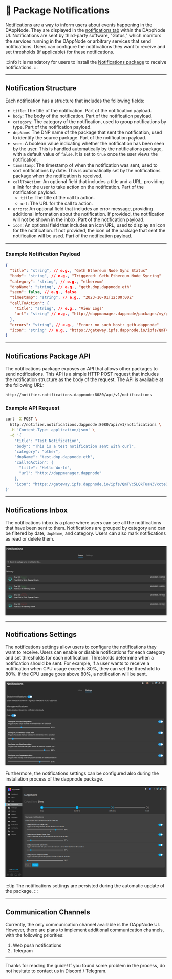 # 🔔 Package Notifications

Notifications are a way to inform users about events happening in the DAppNode. They are displayed in the [notifications tab](http://dappmanager.dappnode/notifications) within the DAppNode UI. Notifications are sent by third-party software, "Gatus," which monitors the services running in the DAppNode or arbitrary services that send notifications. Users can configure the notifications they want to receive and set thresholds (if applicable) for these notifications.

:::info
It is mandatory for users to install the [Notifications package](https://github.com/dappnode/DNP_NOTIFICATIONS) to receive notifications.
:::

---

## **Notification Structure**

Each notification has a structure that includes the following fields:

- `title`: The title of the notification. Part of the notification payload.
- `body`: The body of the notification. Part of the notification payload.
- `category`: The category of the notification, used to group notifications by type. Part of the notification payload.
- `dnpName`: The DNP name of the package that sent the notification, used to identify the source package. Part of the notification payload.
- `seen`: A boolean value indicating whether the notification has been seen by the user. This is handled automatically by the notifications package, with a default value of `false`. It is set to `true` once the user views the notification.
- `timestamp`: The timestamp of when the notification was sent, used to sort notifications by date. This is automatically set by the notifications package when the notification is received.
- `callToAction`: An optional field that includes a title and a URL, providing a link for the user to take action on the notification. Part of the notification payload.
  - `title`: The title of the call to action.
  - `url`: The URL for the call to action.
- `errors`: An optional field that includes an error message, providing additional information about the notification. If provided, the notification will not be shown in the inbox. Part of the notification payload.
- `icon`: An optional field that includes an icon URL, used to display an icon for the notification. If not provided, the icon of the package that sent the notification will be used. Part of the notification payload.

---

### **Example Notification Payload**

```json
{
  "title": "string", // e.g., "Geth Ethereum Node Sync Status"
  "body": "string", // e.g., "Triggered: Geth Ethereum Node Syncing"
  "category": "string", // e.g., "ethereum"
  "dnpName": "string", // e.g., "geth.dnp.dappnode.eth"
  "seen": false, // e.g., false
  "timestamp": "string", // e.g., "2023-10-01T12:00:00Z"
  "callToAction": {
    "title": "string", // e.g., "View Logs"
    "url": "string" // e.g., "http://dappmanager.dappnode/packages/my/geth.dnp.dappnode.eth/logs"
  },
  "errors": "string", // e.g., "Error: no such host: geth.dappnode"
  "icon": "string" // e.g., "https://gateway.ipfs.dappnode.io/ipfs/QmTVc5LQkTuaN3VxcteQ2E27pHSVJakE6XPo2FMxQTP284"
}
```

---

## **Notifications Package API**

The notifications package exposes an API that allows other packages to send notifications. This API is a simple HTTP POST request that includes the notification structure as the body of the request. The API is available at the following URL:

```
http://notifier.notifications.dappnode:8080/api/v1/notifications
```

### **Example API Request**

```bash
curl -X POST \
  http://notifier.notifications.dappnode:8080/api/v1/notifications \
  -H 'Content-Type: application/json' \
  -d '{
    "title": "Test Notification",
    "body": "This is a test notification sent with curl",
    "category": "other",
    "dnpName": "test.dnp.dappnode.eth",
    "callToAction": {
      "title": "Hello World",
      "url": "http://dappmanager.dappnode"
    },
    "icon": "https://gateway.ipfs.dappnode.io/ipfs/QmTVc5LQkTuaN3VxcteQ2E27pHSVJakE6XPo2FMxQTP284"
}'
```

---

## **Notifications Inbox**

The notifications inbox is a place where users can see all the notifications that have been sent to them. Notifications are grouped by category and can be filtered by date, `dnpName`, and category. Users can also mark notifications as read or delete them.

![Notifications-Inbox](/img/notifications-inbox.png)

---

## **Notifications Settings**

The notifications settings allow users to configure the notifications they want to receive. Users can enable or disable notifications for each category and set thresholds for each notification. Thresholds determine when a notification should be sent. For example, if a user wants to receive a notification when CPU usage exceeds 80%, they can set the threshold to 80%. If the CPU usage goes above 80%, a notification will be sent.

![Notifications-Settings](/img/notifications-settings.png)

Furthermore, the notifications settings can be configured also during the installation process of the dappnode package.

![Notifications-Settings-installer](/img/notifications-settings-installer.png)

:::tip
The notifications settings are persisted during the automatic update of the package.
:::

---

## **Communication Channels**

Currently, the only communication channel available is the DAppNode UI. However, there are plans to implement additional communication channels, with the following priorities:

1. Web push notifications
2. Telegram

---

Thanks for reading the guide! If you found some problem in the process, do not hesitate to contact us in Discord / Telegram.
